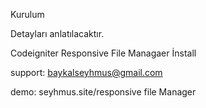 Kurulum

Detayları anlatılacaktır.



Codeigniter Responsive File Managaer İnstall

support: baykalseyhmus@gmail.com

demo: seyhmus.site/responsive file Manager
